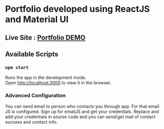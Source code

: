 # Portfolio developed using ReactJS and Material UI

## Live Site : [Portfolio DEMO](https://vishaldilwale.netlify.com)

## Available Scripts

### `npm start`

Runs the app in the development mode.\
Open [http://localhost:3000](http://localhost:3000) to view it in the browser.

### Advanced Configuration

You can send email to person who contacts you through app. For that email JS is configured. Sign up for emailJS and get your credentials. Replace and add your credentials in sourse code and you can send/get mail of contact success and contact info. 



